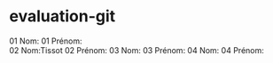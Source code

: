﻿# evaluation-git 
01 Nom:
01 Prénom:  
02 Nom:Tissot
02 Prénom:
03 Nom:
03 Prénom:
04 Nom:
04 Prénom:
